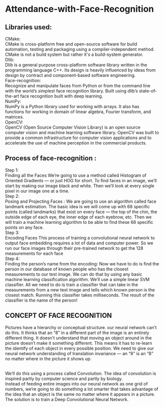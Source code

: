 # Attendance-with-Face-Recognition

## Libraries used:
 
   CMake: <br> CMake is cross-platform free and open-source software for build automation, testing and packaging using a compiler-independent method. CMake is not a build system but rather it's a build-system generator.
  <br> Dlib:<br> Dlib is a general purpose cross-platform software library written in the programming language C++. Its design is heavily influenced by ideas from design by contract and component-based software engineering. 
  <br> Face-recognition:<br> Recognize and manipulate faces from Python or from the command line with the world’s simplest face recognition library. Built using dlib’s state-of-the-art face recognition built with deep learning.
 <br> NumPy:<br> NumPy is a Python library used for working with arrays. It also has functions for working in domain of linear algebra, Fourier transform, and matrices.
 <br> OpenCV:<br> OpenCV (Open Source Computer Vision Library) is an open source computer vision and machine learning software library. OpenCV was built to provide a common infrastructure for computer vision applications and to accelerate the use of machine perception in the commercial products.

## Process of face-recognition :
 
  Step 1: <br>Finding all the Faces
    We’re going to use a method called Histogram of Oriented Gradients — or just HOG for short.
    To find faces in an image, we’ll start by making our image black and white.
    Then we’ll look at every single pixel in our image one at a time.
<br>
  Step 2:<br> Posing and Projecting Faces :
    We are going to use an algorithm called face landmark estimation.
    The basic idea is we will come up with 68 specific points (called landmarks) that exist on every face — the top of the chin, the outside edge of each eye, the inner edge of     each eyebrow, etc. Then we will train a machine learning algorithm to be able to find these 68 specific points on any face.
    <br>
  Step 3:<br> Encoding Faces
    This process of training a convolutional neural network to output face embedding requires a lot of data and computer power.
    So we run our face images through their pre-trained network to get the 128 measurements for each face
    <br>
  Step 4: <br> Finding the person’s name from the encoding:
    Now we have to do is find the person in our database of known people who has the closest measurements to our test image.
    We can do that by using any basic machine learning classification algorithm. We’ll use a simple linear SVM classifier.
    All we need to do is train a classifier that can take in the measurements from a new test image and tells which known person is the closest match. Running this classifier       takes milliseconds. The result of the classifier is the name of the person!

## CONCEPT OF FACE RECOGNITION
   Pictures have a hierarchy or conceptual structure. our neural network can’t do this. It thinks that an “8” in a different part of the image is an entirely different thing.       It doesn’t understand that moving an object around in the picture doesn’t make it something different. This means it has to re-learn the identify of each object in every         possible position. We need to give our neural network understanding of translation invariance — an “8” is an “8” no matter where in the picture it shows up.

   <br>We’ll do this using a process called Convolution. The idea of convolution is inspired partly by computer science and partly by biology.
    <br>Instead of feeding entire images into our neural network as one grid of numbers, we’re going to do something a lot smarter that takes advantage of the idea that an           object is the same no matter where it appears in a picture.
    <br>The solution is to train a Deep Convolutional Neural Network. 


